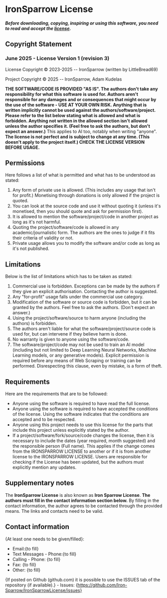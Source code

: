 # IronSparrow License

***Before downloading, copying, inspiring or using this software, you need to read and accept the [license](https://github.com/Iron-Sparrow/IronSparrowLicense/blob/main/IRONSPARROWLICENSE_ver1.md).***

## Copyright Statement

### June 2025 - License Version 1 (revision 3)

License Copyright © 2023-2025 -- IronSparrow (written by LittleBread69)

Project Copyright © 2025 -- IronSparrow, Adam Kudelas

**THE SOFTWARE/CODE IS PROVIDED "AS IS".  The authors don't take any responsibility for what this software is used for. Authors aren't responsible for any damages and or consequences that might occur by the use of the software - USE AT YOUR OWN RISK. Anything that is written implicitly cannot be used against the authors/software/project. Please refer to the list below stating what is allowed and what is forbidden. Anything not written in the allowed section isn't allowed unless the author specifies it. (Feel free to ask the authors, but don't expect an answer.)**
This applies to AI too, notably when writing "anyone".
**The license is not perfect and is subject to change at any time. (This doesn't apply to the project itself.) CHECK THE LICENSE VERSION BEFORE USAGE.**

## Permissions

Here follows a list of what is permitted and what has to be understood as stated:

 1. Any form of private use is allowed. (This includes any usage that isn't for profit.) Monetising through donations is only allowed if the project is quoted.
 2. You can look at the source code and use it without quoting it (unless it's monetised, then you should quote and ask for permission first).
 3. It is allowed to mention the software/project/code in another project as long as it's not harmful.
 4. Quoting the project/software/code is allowed in any academic/journalistic form. The authors are the ones to judge if it fits their criteria of validity or not.
 5. Private usage allows you to modify the software and/or code as long as it's not published.

## Limitations

Below is the list of limitations which has to be taken as stated:

 1. Commercial use is forbidden. Exceptions can be made by the authors if they give an explicit authorisation. Contacting the author is suggested.
 2. Any "for-profit" usage falls under the commercial use category.
 3. Modification of the software or source code is forbidden, but it can be granted by the authors. Feel free to ask the authors. (Don't expect an answer.)
 4. Using the project/software/source to harm anyone (including the authors) is forbidden.
 5. The authors aren't liable for what the software/project/source code is used for, but can intervene if they believe harm is done.
 6. No warranty is given to anyone using the software/code.
 7. The software/project/code may not be used to train an AI model (including but not limited to Deep Learning Neural Networks, Machine Learning models, or any generative models). Explicit permission is required before any means of Web Scraping or training can be performed. Disrespecting this clause, even by mistake, is a form of theft.

## Requirements

Here are the requirements that are to be followed:

- Anyone using the software is required to have read the full license.
- Anyone using the software is required to have accepted the conditions of the license. Using the software indicates that the conditions are accepted and to be respected.
- Anyone using this project needs to use this license for the parts that include this project unless explicitly stated by the author.
- If a project/software/fork/source/code changes the license, then it is necessary to include the dates (year required, month suggested) and the responsible person (Full name). This applies if the change comes from the IRONSPARROW LICENSE to another or if it is from another license to the IRONSPARROW LICENSE. Users are responsible for checking if the License has been updated, but the authors must explicitly mention any updates.

## Supplementary notes

The **IronSparrow License** is also known as **Iron Sparrow License**.
**The authors must fill in the contact information section below.**
By filling in the contact information, the author agrees to be contacted through the provided means. The links and contacts need to be valid.

## Contact information

{At least one needs to be given/filled}:
 - Email:{to fill}
 - Text Messages - Phone:{to fill}
 - Calling - Phone: {to fill}
 - Fax: {to fill}
 - Other: {to fill}


{If posted on Github (github.com) it is possible to use the ISSUES tab of the repository (if available).}
    - Issues: {https://github.com/Iron-Sparrow/IronSparrowLicense/issues}
